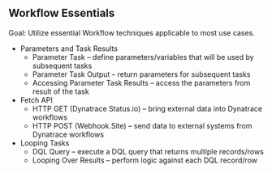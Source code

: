 ## Workflow Essentials

Goal: Utilize essential Workflow techniques applicable to most use cases.

- Parameters and Task Results
    * Parameter Task – define parameters/variables that will be used by subsequent tasks
    * Parameter Task Output – return parameters for subsequent tasks
    * Accessing Parameter Task Results – access the parameters from result of the task
- Fetch API
    * HTTP GET  (Dynatrace Status.io) – bring external data into Dynatrace workflows
    * HTTP POST  (Webhook.Site) – send data to external systems from Dynatrace workflows
- Looping Tasks
    * DQL Query – execute a DQL query that returns multiple records/rows
    * Looping Over Results – perform logic against each DQL record/row